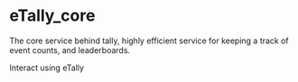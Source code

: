 eTally_core 
============

The core service behind tally, highly efficient service for keeping a track of event counts, and leaderboards.


Interact using eTally
